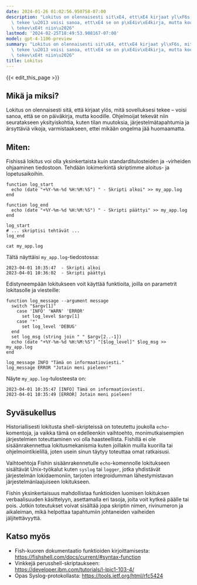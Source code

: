 ```yaml
---
date: 2024-01-26 01:02:56.950758-07:00
description: "Lokitus on olennaisesti sit\xE4, ett\xE4 kirjaat yl\xF6s, mit\xE4 sovelluksesi\
  \ tekee \u2013 voisi sanoa, ett\xE4 se on p\xE4iv\xE4kirja, mutta koodille. Ohjelmoijat\
  \ tekev\xE4t niin\u2026"
lastmod: '2024-02-25T18:49:53.908167-07:00'
model: gpt-4-1106-preview
summary: "Lokitus on olennaisesti sit\xE4, ett\xE4 kirjaat yl\xF6s, mit\xE4 sovelluksesi\
  \ tekee \u2013 voisi sanoa, ett\xE4 se on p\xE4iv\xE4kirja, mutta koodille. Ohjelmoijat\
  \ tekev\xE4t niin\u2026"
title: Lokitus
---
```


{{< edit_this_page >}}

## Mikä ja miksi?
Lokitus on olennaisesti sitä, että kirjaat ylös, mitä sovelluksesi tekee – voisi sanoa, että se on päiväkirja, mutta koodille. Ohjelmoijat tekevät niin seuratakseen yksityiskohtia, kuten tilan muutoksia, järjestelmätapahtumia ja ärsyttäviä vikoja, varmistaakseen, ettei mikään ongelma jää huomaamatta.

## Miten:
Fishissä lokitus voi olla yksinkertaista kuin standarditulosteiden ja -virheiden ohjaaminen tiedostoon. Tehdään lokimerkintä skriptimme aloitus- ja lopetusaikoihin.

```fish
function log_start
  echo (date "+%Y-%m-%d %H:%M:%S") " - Skripti alkoi" >> my_app.log
end

function log_end
  echo (date "+%Y-%m-%d %H:%M:%S") " - Skripti päättyi" >> my_app.log
end

log_start
# ... skriptisi tehtävät ...
log_end

cat my_app.log
```

Tältä näyttäisi `my_app.log`-tiedostossa:

```
2023-04-01 10:35:47  - Skripti alkoi
2023-04-01 10:36:02  - Skripti päättyi
```

Edistyneempään lokitukseen voit käyttää funktioita, joilla on parametrit lokitasolle ja viesteille:

```fish
function log_message --argument message
  switch "$argv[1]"
    case 'INFO' 'WARN' 'ERROR'
      set log_level $argv[1]
    case '*'
      set log_level 'DEBUG'
  end
  set log_msg (string join " " $argv[2..-1])
  echo (date "+%Y-%m-%d %H:%M:%S") "[$log_level]" $log_msg >> my_app.log
end

log_message INFO "Tämä on informaatioviesti."
log_message ERROR "Jotain meni pieleen!"
```

Näyte `my_app.log`-tulosteesta on:
```
2023-04-01 10:35:47 [INFO] Tämä on informaatioviesti.
2023-04-01 10:35:49 [ERROR] Jotain meni pieleen!
```

## Syväsukellus
Historiallisesti lokitusta shell-skripteissä on toteutettu joukolla `echo`-komentoja, ja vaikka tämä on edelleenkin vaihtoehto, monimutkaisempien järjestelmien toteuttaminen voi olla haasteellista. Fishillä ei ole sisäänrakennettua lokitusmekanismia kuten joillakin muilla kuorilla tai ohjelmointikielillä, joten usein sinun täytyy toteuttaa omat ratkaisusi.

Vaihtoehtoja Fishin sisäänrakennetulle `echo`-komennolle lokitukseen sisältävät Unix-työkalut kuten `syslog` tai `logger`, jotka yhdistävät järjestelmän lokidaemoniin, tarjoten integroidumman lähestymistavan järjestelmänlaajuiseen lokitukseen.

Fishin yksinkertaisuus mahdollistaa funktioiden luomisen lokituksen verbaalisuuden käsittelyyn, asettamalla eri tasoja, joita voit kytkeä päälle tai pois. Jotkin toteutukset voivat sisältää jopa skriptin nimen, rivinumeron ja aikaleiman, mikä helpottaa tapahtumiin johtaneiden vaiheiden jäljitettävyyttä.

## Katso myös
- Fish-kuoren dokumentaatio funktioiden kirjoittamisesta: https://fishshell.com/docs/current/#syntax-function
- Vinkkejä perusshell-skriptaukseen: https://developer.ibm.com/tutorials/l-lpic1-103-4/
- Opas Syslog-protokollasta: https://tools.ietf.org/html/rfc5424
